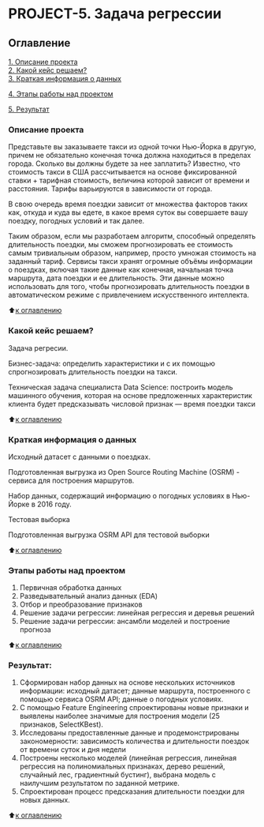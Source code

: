 # PROJECT-5. Задача регрессии


## Оглавление  
[1. Описание проекта](.README.md#Описание-проекта)  
[2. Какой кейс решаем?](.README.md#Задачи)    
[3. Краткая информация о данных](.README.md#Результат)

[4. Этапы работы над проектом](.README.md#Результат)

[5. Результат](.README.md#Результат)


### Описание проекта    
Представьте вы заказываете такси из одной точки Нью-Йорка в другую, причем не обязательно конечная точка должна находиться в пределах города. Сколько вы должны будете за нее заплатить? Известно, что стоимость такси в США рассчитывается на основе фиксированной ставки + тарифная стоимость, величина которой зависит от времени и расстояния. Тарифы варьируются в зависимости от города.

В свою очередь время поездки зависит от множества факторов таких как, откуда и куда вы едете, в какое время суток вы совершаете вашу поездку, погодных условий и так далее.

Таким образом, если мы разработаем алгоритм, способный определять длительность поездки, мы сможем прогнозировать ее стоимость самым тривиальным образом, например, просто умножая стоимость на заданный тариф. Сервисы такси хранят огромные объёмы информации о поездках, включая такие данные как конечная, начальная точка маршрута, дата поездки и ее длительность. Эти данные можно использовать для того, чтобы прогнозировать длительность поездки в автоматическом режиме с привлечением искусственного интеллекта.

:arrow_up:[к оглавлению](_)


### Какой кейс решаем?    
Задача регресии.

Бизнес-задача: определить характеристики и с их помощью спрогнозировать длительность поездки на такси.

Техническая задача специалиста Data Science: построить модель машинного обучения, которая на основе предложенных характеристик клиента будет предсказывать числовой признак — время поездки такси

:arrow_up:[к оглавлению](.README.md#Оглавление)


### Краткая информация о данных
Исходный датасет с данными о поездках.

Подготовленная выгрузка из Open Source Routing Machine (OSRM) - сервиса для построения маршрутов.

Набор данных, содержащий информацию о погодных условиях в Нью-Йорке в 2016 году.

Тестовая выборка

Подготовленная выгрузка OSRM API для тестовой выборки

:arrow_up:[к оглавлению](.README.md#Оглавление)


### Этапы работы над проектом
1. Первичная обработка данных
2. Разведывательный анализ данных (EDA)
3. Отбор и преобразование признаков
4. Решение задачи регрессии: линейная регрессия и деревья решений
5. Решение задачи регрессии: ансамбли моделей и построение прогноза


:arrow_up:[к оглавлению](.README.md#Оглавление)

### Результат:  
1. Сформирован набор данных на основе нескольких источников информации: исходный датасет; данные маршрута, построенного с помощью сервиса OSRM API; данные о погодных условиях.
2. С помощью Feature Engineering спроектированы новые признаки и выявлены наиболее значимые для построения модели (25 признаков, SelectKBest).
3. Исследованы предоставленные данные и продемонстрированы закономерности: зависимость количества и длительности поездок от времени суток и дня недели
4. Построены несколько моделей (линейная регрессия, линейная регрессия на полиномиальных признаках, дерево решений, случайный лес, градиентный бустинг), выбрана модель с наилучшим результатом по заданной метрике.
5. Спроектирован процесс предсказания длительности поездки для новых данных.

:arrow_up:[к оглавлению](.README.md#Оглавление)
